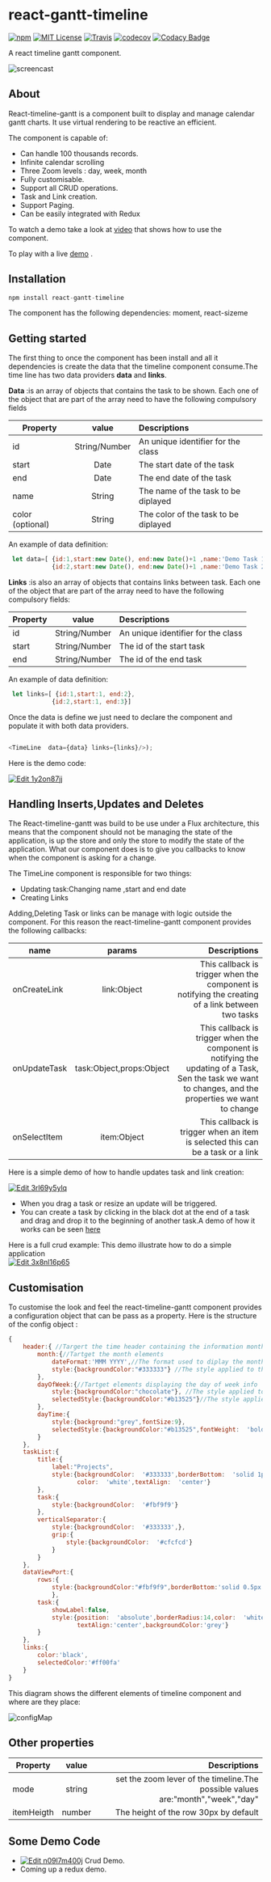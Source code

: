 

# react-gantt-timeline
[![npm](https://img.shields.io/npm/v/react-gantt-timeline.svg?style=flat-square)](http://npm.im/react-gantt-timeline)
[![MIT License](https://img.shields.io/npm/l/react-list.svg?style=flat-square)](http://opensource.org/licenses/MIT)
[![Travis](https://travis-ci.org/guiqui/react-timeline-gantt.svg?branch=master)](https://travis-ci.org/guiqui/react-timeline)
[![codecov](https://codecov.io/gh/guiqui/react-timeline-gantt/branch/master/graph/badge.svg)](https://codecov.io/gh/guiqui/react-timeline-gantt)
[![Codacy Badge](https://api.codacy.com/project/badge/Grade/9149e301e65b44cebf2e7b49316aee10)](https://www.codacy.com/app/gquiman/react-timeline-gantt?utm_source=github.com&amp;utm_medium=referral&amp;utm_content=guiqui/react-timeline-gantt&amp;utm_campaign=Badge_Grade)

A react timeline gantt component.

![screencast](https://guiqui.github.io/react-timeline-gantt/demo.gif)

## About
React-timeline-gantt is a component built to display and manage calendar gantt charts.
It use virtual rendering to be reactive an efficient.

The component is capable of:
- Can handle 100  thousands records.
- Infinite calendar scrolling
- Three Zoom levels : day, week, month
- Fully customisable.
- Support all CRUD operations.
- Task and Link creation.
- Support Paging.
- Can be easily integrated with Redux


 To watch a demo take a look at [video](https://youtu.be/ASGD1FXOafw) that shows how to use the component.
 
 To play with a live [demo](https://guiqui.github.io/react-timeline-gantt/index.html) .


## Installation
```javascript
npm install react-gantt-timeline
```
The component has the following dependencies: moment, react-sizeme

## Getting started
The first thing to once the component has been install and all it dependencies is create the data that the timeline component consume.The time line has two data providers **data** and **links**.

**Data** :is an array of objects that contains the task to be shown. Each one of the object that are part of the array need to have the following compulsory fields

| Property      | value   | Descriptions                        |
| ------------- |:-------:| :-----------------------------------|
| id            | String/Number    | An unique identifier for the class|
| start         | Date    | The start date of the task          |
| end           | Date    | The end date of the task            |
| name          | String  | The name of the task to be diplayed |
| color (optional)| String  | The color of the task to be diplayed |

An example of data definition:
```javascript
 let data=[ {id:1,start:new Date(), end:new Date()+1 ,name:'Demo Task 1'},
			{id:2,start:new Date(), end:new Date()+1 ,name:'Demo Task 2'}]
```

**Links** :is also an array of objects that contains links between task. Each one of the object that are part of the array need to have the following compulsory fields:

| Property      | value   | Descriptions                        |
| ------------- |:-------:| :-----------------------------------|
| id            | String/Number    | An unique identifier for the class|
| start         | String/Number      | The id of the start task        |
| end           | String/Number      | The id of the end task          |

An example of data definition:
```javascript
 let links=[ {id:1,start:1, end:2},
			{id:2,start:1, end:3}]
```

Once the data is define we just need to declare the component and populate it with both data providers.

```javascript

<TimeLine  data={data} links={links}/>);
```
Here is the demo code:

 [![Edit 1y2on87jj](https://codesandbox.io/static/img/play-codesandbox.svg)](https://codesandbox.io/s/1y2on87jj)

## Handling Inserts,Updates and Deletes
The React-timeline-gantt was build to be use under a Flux architecture, this means that the component should not be managing the state of the application, is up the store and only the store to modify the state of the application. What our component does is to give you callbacks to know when the component is asking for a change.

The TimeLine component is responsible for  two things:

 - Updating task:Changing name ,start and end date
 - Creating Links
 
Adding,Deleting Task or links can be manage with logic outside the component.
For this reason  the react-timeline-gantt component provides the following callbacks:
 

| name      | params   | Descriptions                        |
| ------------- |:-------:| -----------------------------------:|
| onCreateLink  | link:Object    | This callback is trigger when the component is notifying the creating of a link between two tasks    |
| onUpdateTask | task:Object,props:Object  |  This callback is trigger when the component is notifying the updating of a Task, Sen the task we want to changes, and the properties we want to change|
| onSelectItem  | item:Object    | This callback is trigger when an item is selected this can be a task or a link   |
Here is a simple demo of how to handle updates task and link creation:

[![Edit 3rl69y5ylq](https://codesandbox.io/static/img/play-codesandbox.svg)](https://codesandbox.io/s/3rl69y5ylq)

 - When you drag a task or resize an update will be triggered.
 - You can create a task by clicking in the black dot at the end of a task and drag and drop it to the beginning of another task.A demo of how it works can be seen  [here](https://youtu.be/ASGD1FXOafw)

Here is a full crud example: This demo illustrate how to do a simple application  
[![Edit 3x8nl16p65](https://codesandbox.io/static/img/play-codesandbox.svg)](https://codesandbox.io/s/3x8nl16p65)


## Customisation
To customise the  look and feel the react-timeline-gantt component provides a configuration object that can be pass as a property.
Here is the structure of the config object  :
```javascript
{
	header:{ //Targert the time header containing the information month/day of the week, day and time.
		month:{//Tartget the month elements
			dateFormat:'MMM YYYY',//The format used to diplay the month information
			style:{backgroundColor:"#333333"} //The style applied to the month elements
		},
		dayOfWeek:{//Tartget elements displaying the day of week info
			style:{backgroundColor:"chocolate"}, //The style applied to the day of week elements
			selectedStyle:{backgroundColor:"#b13525"}//The style applied to the day of week elements when is selected
		},
		dayTime:{
			style:{background:"grey",fontSize:9},
			selectedStyle:{backgroundColor:"#b13525",fontWeight:  'bold'}
		}
	},
	taskList:{
		title:{
			label:"Projects",
			style:{backgroundColor:  '#333333',borderBottom:  'solid 1px silver',
				   color:  'white',textAlign:  'center'}
		},
		task:{
			style:{backgroundColor:  '#fbf9f9'}
		},
		verticalSeparator:{
			style:{backgroundColor:  '#333333',},
			grip:{
				style:{backgroundColor:  '#cfcfcd'}
			}
		}
	},
	dataViewPort:{
		rows:{
			style:{backgroundColor:"#fbf9f9",borderBottom:'solid 0.5px #cfcfcd'}
			},
		task:{
			showLabel:false,
			style:{position:  'absolute',borderRadius:14,color:  'white',
				   textAlign:'center',backgroundColor:'grey'}
		}
	},
	links:{
		color:'black',
		selectedColor:'#ff00fa'
	}
}
```

This diagram shows the different elements of timeline component and where are they place:

![configMap](https://guiqui.github.io/react-timeline-gantt/ConfigMap.png)



## Other properties 
| Property      | value   | Descriptions                        |
| ------------- |:-------:| -----------------------------------:|
| mode          | string    |set the zoom lever of the timeline.The possible values are:"month","week","day"  |
| itemHeigth    | number    | The height of the row 30px by default           |


## Some Demo Code
- [![Edit n09l7m400j](https://codesandbox.io/static/img/play-codesandbox.svg)](https://codesandbox.io/s/n09l7m400j) Crud Demo.
- Coming up a redux demo.
